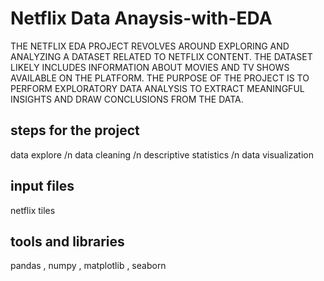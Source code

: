 # Netflix Data Anaysis-with-EDA
THE NETFLIX EDA PROJECT REVOLVES AROUND EXPLORING AND ANALYZING A DATASET RELATED TO NETFLIX CONTENT. THE DATASET LIKELY INCLUDES INFORMATION ABOUT MOVIES AND TV SHOWS
AVAILABLE ON THE PLATFORM. THE PURPOSE OF THE PROJECT IS TO PERFORM EXPLORATORY DATA ANALYSIS TO EXTRACT MEANINGFUL INSIGHTS AND
DRAW CONCLUSIONS FROM THE DATA.


<h2> steps for the project </h2>
<l1> data explore </l1> /n
<l2> data cleaning </l2> /n
<l2> descriptive statistics </l2>/n
<l1> data visualization </l1>

<h2> input files </h2>
netflix tiles

<h2> tools and libraries </h2>
<l1> pandas , numpy , matplotlib , seaborn </l1>

